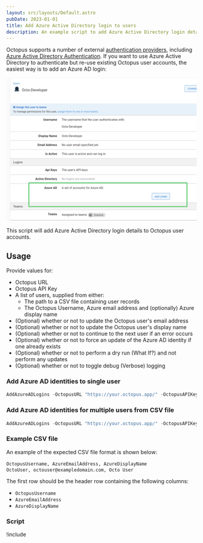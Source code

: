 ```yaml
---
layout: src/layouts/Default.astro
pubDate: 2023-01-01
title: Add Azure Active Directory login to users
description: An example script to add Azure Active Directory login details to Octopus user accounts.
---
```


Octopus supports a number of external [authentication providers](/docs/security/authentication/), including [Azure Active Directory Authentication](/docs/security/authentication/azure-ad-authentication.md). If you want to use Azure Active Directory to authenticate but re-use existing Octopus user accounts, the easiest way is to add an Azure AD login:

![Add an Azure AD login to an Octopus user](images/add-azure-ad-login.png "width=500")

This script will add Azure Active Directory login details to Octopus user accounts.

## Usage

Provide values for:

- Octopus URL
- Octopus API Key
- A list of users, supplied from either:
    - The path to a CSV file containing user records
    - The Octopus Username, Azure email address and (optionally) Azure display name
- (Optional) whether or not to update the Octopus user's email address
- (Optional) whether or not to update the Octopus user's display name
- (Optional) whether or not to continue to the next user if an error occurs
- (Optional) whether or not to force an update of the Azure AD identity if one already exists
- (Optional) whether or not to perform a dry run (What If?) and not perform any updates
- (Optional) whether or not to toggle debug (Verbose) logging

### Add Azure AD identities to single user

```powershell PowerShell (REST API)
AddAzureADLogins -OctopusURL "https://your.octopus.app/" -OctopusAPIKey "API-KEY" -OctopusUsername "OctoUser" -AzureEmailAddress "octouser@exampledomain.com" -AzureDisplayName "Octo User" -ContinueOnError $False -Force $False -WhatIf $False -DebugLogging $False
```

### Add Azure AD identities for multiple users from CSV file

```powershell PowerShell (REST API)
AddAzureADLogins -OctopusURL "https://your.octopus.app/" -OctopusAPIKey "API-KEY" -Path "/path/to/user_azure_ad_logins.csv" -ContinueOnError $False -Force $False -WhatIf $False -DebugLogging $False
```

### Example CSV file

An example of the expected CSV file format is shown below:

```
OctopusUsername, AzureEmailAddress, AzureDisplayName
OctoUser, octouser@exampledomain.com, Octo User 
```
The first row should be the header row containing the following columns:
 - `OctopusUsername`
 - `AzureEmailAddress`
 - `AzureDisplayName`

### Script

!include <add-azuread-identity-to-users-scripts>
